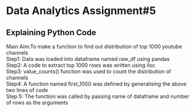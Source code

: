 # Data Analytics Assignment#5

## Explaining Python Code
Main Aim:To make a function to find out distribution of top 1000 youtube channels<br/>
Step1:
Data was loaded into dataframe named raw_df using pandas<br/>
Step2:
A code to extract top 1000 rows was written using iloc<br/>
Step3:
value_counts() function was used to count the distribution of channels<br/>
Step4:
A function named first_1000 was defined by generalising the above two lines of code<br/>
Step 5:
The function was called by passing name of dataframe and number of rows as the arguments
